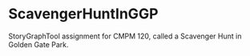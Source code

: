 # ScavengerHuntInGGP
StoryGraphTool assignment for CMPM 120, called a Scavenger Hunt in Golden Gate Park.
